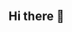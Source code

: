 ## Hi there 👋

<!--
**layer1066/layer1066** is a ✨ _special_ ✨ repository because its `README.md` (this file) appears on your GitHub profile.

Here are some ideas to get you started:

- 🔭 I’m currently working on learning SW for HW engineers
- 🌱 I’m currently learning about; Github, Python, Matlab, SDR
-->
